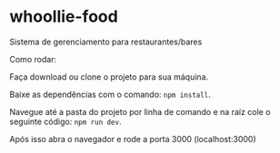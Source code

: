 # whoollie-food
Sistema de gerenciamento para restaurantes/bares


Como rodar:

Faça download ou clone o projeto para sua máquina. 

Baixe as dependências com o comando: `npm install`.

Navegue até a pasta do projeto por linha de comando e na raíz cole o seguinte código: `npm run dev`. 

Após isso abra o navegador e rode a porta 3000 (localhost:3000) 